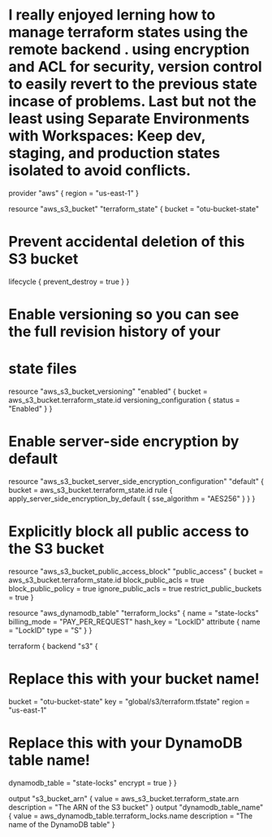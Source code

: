 # I really enjoyed lerning how to manage terraform states using the remote backend . using encryption and ACL for security, version control to easily revert to the previous state incase of problems. Last but not the least using Separate Environments with Workspaces: Keep dev, staging, and production states isolated to avoid conflicts.




provider "aws" {
 region = "us-east-1"
}

resource "aws_s3_bucket" "terraform_state" {
 bucket = "otu-bucket-state"
 # Prevent accidental deletion of this S3 bucket
 lifecycle {
 prevent_destroy = true
 }
}

# Enable versioning so you can see the full revision history of your
# state files
resource "aws_s3_bucket_versioning" "enabled" {
 bucket = aws_s3_bucket.terraform_state.id
 versioning_configuration {
 status = "Enabled"
 }
}

# Enable server-side encryption by default
resource "aws_s3_bucket_server_side_encryption_configuration" "default" {
 bucket = aws_s3_bucket.terraform_state.id
 rule {
 apply_server_side_encryption_by_default {
 sse_algorithm = "AES256"
 }
 }
}

# Explicitly block all public access to the S3 bucket
resource "aws_s3_bucket_public_access_block" "public_access" {
 bucket = aws_s3_bucket.terraform_state.id
 block_public_acls = true
 block_public_policy = true
 ignore_public_acls = true
 restrict_public_buckets = true
}

resource "aws_dynamodb_table" "terraform_locks" {
 name = "state-locks"
 billing_mode = "PAY_PER_REQUEST"
 hash_key = "LockID"
 attribute {
 name = "LockID"
 type = "S"
 }
}

terraform {
 backend "s3" {
 # Replace this with your bucket name!
 bucket = "otu-bucket-state"
 key = "global/s3/terraform.tfstate"
 region = "us-east-1"
 # Replace this with your DynamoDB table name!
 dynamodb_table = "state-locks"
 encrypt = true
 }
}

output "s3_bucket_arn" {
 value = aws_s3_bucket.terraform_state.arn
 description = "The ARN of the S3 bucket"
}
output "dynamodb_table_name" {
 value = aws_dynamodb_table.terraform_locks.name
 description = "The name of the DynamoDB table"
}

